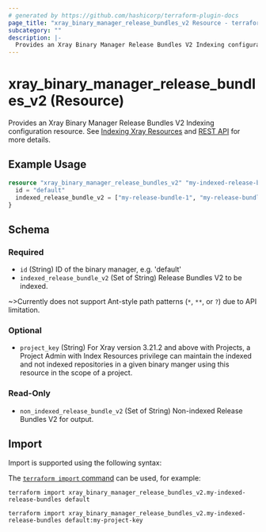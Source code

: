 ```yaml
---
# generated by https://github.com/hashicorp/terraform-plugin-docs
page_title: "xray_binary_manager_release_bundles_v2 Resource - terraform-provider-xray"
subcategory: ""
description: |-
  Provides an Xray Binary Manager Release Bundles V2 Indexing configuration resource. See Indexing Xray Resources https://jfrog.com/help/r/jfrog-security-documentation/add-or-remove-resources-from-indexing and REST API https://jfrog.com/help/r/xray-rest-apis/add-release-bundles-v2-indexing-configuration for more details.
---
```


# xray_binary_manager_release_bundles_v2 (Resource)

Provides an Xray Binary Manager Release Bundles V2 Indexing configuration resource. See [Indexing Xray Resources](https://jfrog.com/help/r/jfrog-security-documentation/add-or-remove-resources-from-indexing) and [REST API](https://jfrog.com/help/r/xray-rest-apis/add-release-bundles-v2-indexing-configuration) for more details.

## Example Usage

```terraform
resource "xray_binary_manager_release_bundles_v2" "my-indexed-release-bundles" {
  id = "default"
  indexed_release_bundle_v2 = ["my-release-bundle-1", "my-release-bundle-2"]
}
```

<!-- schema generated by tfplugindocs -->
## Schema

### Required

- `id` (String) ID of the binary manager, e.g. 'default'
- `indexed_release_bundle_v2` (Set of String) Release Bundles V2 to be indexed.

~>Currently does not support Ant-style path patterns (`*`, `**`, or `?`) due to API limitation.

### Optional

- `project_key` (String) For Xray version 3.21.2 and above with Projects, a Project Admin with Index Resources privilege can maintain the indexed and not indexed repositories in a given binary manger using this resource in the scope of a project.

### Read-Only

- `non_indexed_release_bundle_v2` (Set of String) Non-indexed Release Bundles V2 for output.

## Import

Import is supported using the following syntax:

The [`terraform import` command](https://developer.hashicorp.com/terraform/cli/commands/import) can be used, for example:

```shell
terraform import xray_binary_manager_release_bundles_v2.my-indexed-release-bundles default

terraform import xray_binary_manager_release_bundles_v2.my-indexed-release-bundles default:my-project-key
```

